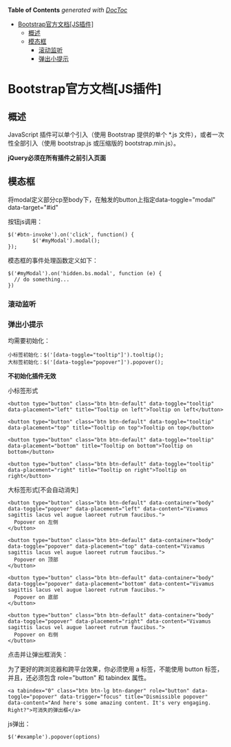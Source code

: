 <!-- START doctoc generated TOC please keep comment here to allow auto update -->
<!-- DON'T EDIT THIS SECTION, INSTEAD RE-RUN doctoc TO UPDATE -->
**Table of Contents**  *generated with [DocToc](https://github.com/thlorenz/doctoc)*

- [Bootstrap官方文档[JS插件]](#bootstrap%E5%AE%98%E6%96%B9%E6%96%87%E6%A1%A3js%E6%8F%92%E4%BB%B6)
  - [概述](#%E6%A6%82%E8%BF%B0)
  - [模态框](#%E6%A8%A1%E6%80%81%E6%A1%86)
    - [滚动监听](#%E6%BB%9A%E5%8A%A8%E7%9B%91%E5%90%AC)
    - [弹出小提示](#%E5%BC%B9%E5%87%BA%E5%B0%8F%E6%8F%90%E7%A4%BA)

<!-- END doctoc generated TOC please keep comment here to allow auto update -->

# Bootstrap官方文档[JS插件]

## 概述

JavaScript 插件可以单个引入（使用 Bootstrap 提供的单个 *.js 文件），或者一次性全部引入（使用 bootstrap.js 或压缩版的 bootstrap.min.js）。

**jQuery必须在所有插件之前引入页面**

## 模态框

将modal定义部分cp至body下，在触发的button上指定data-toggle="modal" data-target="#id"

按钮js调用：

	$('#btn-invoke').on('click', function() {
			$('#myModal').modal();
	});

模态框的事件处理函数定义如下：

	$('#myModal').on('hidden.bs.modal', function (e) {
	  // do something...
	})

### 滚动监听

### 弹出小提示

均需要初始化：

	小标签初始化：$('[data-toggle="tooltip"]').tooltip();
	大标签初始化：$('[data-toggle="popover"]').popover();

**不初始化插件无效**

小标签形式
	
	<button type="button" class="btn btn-default" data-toggle="tooltip" data-placement="left" title="Tooltip on left">Tooltip on left</button>
	
	<button type="button" class="btn btn-default" data-toggle="tooltip" data-placement="top" title="Tooltip on top">Tooltip on top</button>
	
	<button type="button" class="btn btn-default" data-toggle="tooltip" data-placement="bottom" title="Tooltip on bottom">Tooltip on bottom</button>
	
	<button type="button" class="btn btn-default" data-toggle="tooltip" data-placement="right" title="Tooltip on right">Tooltip on right</button>

大标签形式[不会自动消失]

	<button type="button" class="btn btn-default" data-container="body" data-toggle="popover" data-placement="left" data-content="Vivamus sagittis lacus vel augue laoreet rutrum faucibus.">
	  Popover on 左侧
	</button>
	
	<button type="button" class="btn btn-default" data-container="body" data-toggle="popover" data-placement="top" data-content="Vivamus sagittis lacus vel augue laoreet rutrum faucibus.">
	  Popover on 顶部
	</button>
	
	<button type="button" class="btn btn-default" data-container="body" data-toggle="popover" data-placement="bottom" data-content="Vivamus
	sagittis lacus vel augue laoreet rutrum faucibus.">
	  Popover on 底部
	</button>

	<button type="button" class="btn btn-default" data-container="body" data-toggle="popover" data-placement="right" data-content="Vivamus sagittis lacus vel augue laoreet rutrum faucibus.">
	  Popover on 右侧
	</button>

点击并让弹出框消失：

为了更好的跨浏览器和跨平台效果，你必须使用 a 标签，不能使用 button 标签，并且，还必须包含 role="button" 和 tabindex 属性。

	<a tabindex="0" class="btn btn-lg btn-danger" role="button" data-toggle="popover" data-trigger="focus" title="Dismissible popover" data-content="And here's some amazing content. It's very engaging. Right?">可消失的弹出框</a>

js弹出：

	$('#example').popover(options)